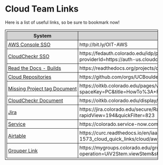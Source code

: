 # Cloud Team Links

<html>
<head>
<style>
table, th, td {
  border: 1px solid black;
  border-collapse: collapse;
  padding: 4px;
}
td:nth-child(1) {  
  white-space: nowrap;
}
tr:hover {
  background-color: #D6EEEE;
}
th {
  background-color:LightGray;
}
</style>
</head>
<body>

<p>Here is a list of useful links, so be sure to bookmark now!</p>

<table>
  <tr>
    <th style="white-space: nowrap">System</th>
    <th>URL</th>
  </tr>
  <tr>
    <td><a href="http://bit.ly/OIT-AWS" target="_blank">AWS Console SSO</a></td>
    <td>http://bit.ly/OIT-AWS</td>
  </tr>
  <tr>
    <td><a href="https://fedauth.colorado.edu/idp/profile/SAML2/Unsolicited/SSO?providerId=https://auth-us.cloudcheckr.com/auth" target="_blank">CloudCheckr SSO</a></td>
    <td>https://fedauth.colorado.edu/idp/profile/SAML2/Unsolicited/SSO?providerId=https://auth-us.cloudcheckr.com/auth</td>
  </tr>
   <tr>
    <td><a href="https://readthedocs.org/projects/curc/builds/" target="_blank">Read the Docs - Builds</a></td>
    <td>https://readthedocs.org/projects/curc/builds/</td>
  </tr>
   <tr>
    <td><a href="https://github.com/orgs/UCBoulder/teams/oit-cb/repositories" target="_blank">Cloud Repositories</a></td>
    <td>https://github.com/orgs/UCBoulder/teams/oit-cb/repositories</td>
  </tr>
 </tr>
   <tr>
    <td><a href="https://oitkb.colorado.edu/pages/viewpage.action?spaceKey=PC&title=HowTo%3A+Fix+Missing+Project+Tags
" target="_blank">Missing Project tag Document</a></td>
    <td>https://oitkb.colorado.edu/pages/viewpage.action?spaceKey=PC&title=HowTo%3A+Fix+Missing+Project+Tags
</td>
  </tr>
 <!--<tr>
    <td><a href="" target="_blank">Missing Project tag Document</a></td>
    <td></td>
  </tr>-->
 <tr>
    <td><a href="https://oitkb.colorado.edu/display/PC/CloudCheckr+User+Access" target="_blank">CloudCheckr Document</a></td>
    <td>https://oitkb.colorado.edu/display/PC/CloudCheckr+User+Access</td>
  </tr>
<tr>
    <td><a href="https://jira.colorado.edu/secure/RapidBoard.jspa?rapidView=194&quickFilter=823" target="_blank">Jira</a></td>
    <td>https://jira.colorado.edu/secure/RapidBoard.jspa?rapidView=194&quickFilter=823</td>
  </tr>
<tr>
    <td><a href="https://colorado.service-now.com/snportal/?id=ucb_login" target="_blank">Service</a></td>
    <td>https://colorado.service-now.com/snportal/?id=ucb_login</td>
  </tr>
<tr>
    <td><a href="https://airtable.com/appkh2oH5WFFmqBQG/tbllKADY4neLp3Ahw/viwFTfay5XbmXgzgB?blocks=hide
" target="_blank">Airtable</a></td>
    <td>https://curc.readthedocs.io/en/iaasce-1573_cloud_quick_links/cloud/aws/cloud-quick-links.html</td>
  </tr>

<tr>
    <td><a href="https://mygroups.colorado.edu/grouper/grouperUi/app/UiV2Main.index?operation=UiV2Stem.viewStem&stemName=Services:Cloud+Broker:AWS" target="_blank">Grouper Link</a></td>
    <td>https://mygroups.colorado.edu/grouper/grouperUi/app/UiV2Main.index?operation=UiV2Stem.viewStem&stemName=Services:Cloud+Broker:AWS</td>
  </tr>

</table>

</body>
</html>
